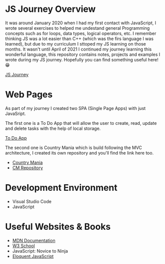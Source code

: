 # JS Journey Overview

It was around January 2020 when I had my first contact with JavaScript, I wrote several exercises to helped me undestand general Programming concepts
such as for loops, data types, logical operators, etc. I remember thinking JS was a lot easier than C++ (which was the firs language I was learned), but 
due to my curriculum I sttoped my JS learning on those months. It wasn't until April of 2021 I continued my journey learning this wonderful language, this
repository contains notes, projects and examples I wrote during my JS journey. Hopefully you can find something useful here! 😁

[JS Journey](https://lea19019.github.io/JS-Journey/)

# Web Pages

As part of my journey I created two SPA (Single Page Apps) with just JavaSript.

The first one is a To Do App that will allow the user to create, read, update and delete tasks with the help of local storage.

[To Do App](https://lea19019.github.io/JS-Journey/TodoApp/)

The second one is Country Mania which is build following the MVC architecture, I created its own repository and you'll find the link here too.

* [Country Mania](https://lea19019.github.io/CountryMania/)
* [CM Repository](https://github.com/lea19019/CountryMania)

# Development Environment

* Visual Studio Code
* JavaScript

# Useful Websites & Books

* [MDN Documentation](https://developer.mozilla.org/en-US/docs/Web/JavaScript)
* [W3 School](https://www.w3schools.com/js/DEFAULT.asp)
* JavaScript: Novice to Ninja
* [Eloquent JavaScript](http://eloquentjavascript.net/index.html)